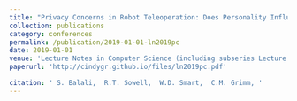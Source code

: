 ```yaml
---
title: "Privacy Concerns in Robot Teleoperation: Does Personality Influence What Should Be Hidden?"
collection: publications
category: conferences
permalink: /publication/2019-01-01-ln2019pc
date: 2019-01-01
venue: 'Lecture Notes in Computer Science (including subseries Lecture Notes in Artificial Intelligence and Lecture Notes in Bioinformatics)'
paperurl: 'http://cindygr.github.io/files/ln2019pc.pdf'

citation: ' S. Balali,  R.T. Sowell,  W.D. Smart,  C.M. Grimm, '
---
```


